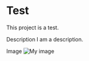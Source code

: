 # Test
This project is a test.

Description
I am a description.

Image
![My image](Publicjavaint.github.com/Test/eagle-1523807.jpg)
